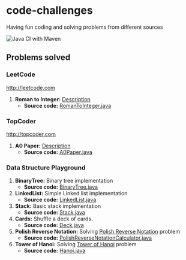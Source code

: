 # code-challenges
Having fun coding and solving problems from different sources

![Java CI with Maven](https://github.com/henriqueluz/code-challenges/workflows/Java%20CI%20with%20Maven/badge.svg)

## Problems solved

### LeetCode 
http://leetcode.com
1. **Roman to Integer:** [Description](https://leetcode.com/problems/roman-to-integer/)
    * **Source code:** [RomanToInteger.java](https://github.com/henriqueluz/code-challenges/blob/master/src/main/com/github/henriqueluz/leetcode/RomanToInteger.java)

### TopCoder 
http://topcoder.com
1. **A0 Paper:** [Description](https://arena.topcoder.com/#/u/practiceCode/17244/67923/15005/2/331608)
    * **Source code:** [A0Paper.java](https://github.com/henriqueluz/code-challenges/blob/master/src/main/com/github/henriqueluz/topcoder/A0Paper.java)
    
### Data Structure Playground

1. **BinaryTree:** Binary tree implementation
    * **Source code:** [BinaryTree.java](https://github.com/henriqueluz/code-challenges/blob/master/src/main/com/github/henriqueluz/datastructure/BinaryTree.java)
2. **LinkedList:** Simple Linked list implementation 
    * **Source code:** [LinkedList.java](https://github.com/henriqueluz/code-challenges/blob/master/src/main/com/github/henriqueluz/datastructure/LinkedList.java)
3. **Stack:** Basic stack implementation
    * **Source code:** [Stack.java](https://github.com/henriqueluz/code-challenges/blob/master/src/main/com/github/henriqueluz/datastructure/Stack.java)
4. **Cards:** Shuffle a deck of cards.
    * **Source code:** [Deck.java](https://github.com/henriqueluz/code-challenges/blob/master/src/main/com/github/henriqueluz/challenges/cards/Deck.java)
5. **Polish Reverse Notation:** Solving [Polish Reverse Notation](https://en.wikipedia.org/wiki/Reverse_Polish_notation) problem 
    * **Source code:** [PolishReverseNotationCalculator.java](https://github.com/henriqueluz/code-challenges/blob/master/src/main/com/github/henriqueluz/challenges/algorithms/polishreversenotation/PolishReverseNotationEvaluator.java)
6. **Tower of Hanoi:** Solving [Tower of Hanoi](https://en.wikipedia.org/wiki/Tower_of_Hanoi) problem 
    * **Source code:** [Hanoi.java](https://github.com/henriqueluz/code-challenges/blob/master/src/main/com/github/henriqueluz/challenges/algorithms/recursion/Hanoi.java)
